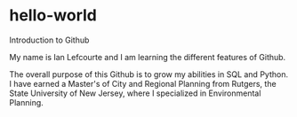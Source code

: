 # hello-world
Introduction to Github

My name is Ian Lefcourte and I am learning the different features of Github.

The overall purpose of this Github is to grow my abilities in SQL and Python.
I have earned a Master's of City and Regional Planning from Rutgers, the State University of New Jersey,
where I specialized in Environmental Planning.
